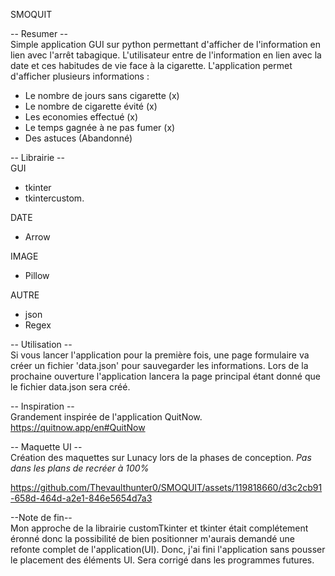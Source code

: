 SMOQUIT

-- Resumer --  
Simple application GUI sur python permettant d'afficher de l'information en lien avec l'arrêt tabagique. 
L'utilisateur entre de l'information en lien avec la date et ces habitudes de vie face à la cigarette.
L'application permet d'afficher plusieurs informations :
- Le nombre de jours sans cigarette (x)
- Le nombre de cigarette évité (x)
- Les economies effectué (x)
- Le temps gagnée à ne pas fumer (x)
- Des astuces (Abandonné)

-- Librairie --  
GUI 
- tkinter
- tkintercustom.
  
DATE
- Arrow
  
IMAGE
- Pillow
  
AUTRE
- json
- Regex

-- Utilisation --  
Si vous lancer l'application pour la première fois, une page formulaire va créer un fichier 'data.json'
pour sauvegarder les informations. Lors de la prochaine ouverture l'application lancera la page principal
étant donné que le fichier data.json sera créé.

-- Inspiration --  
Grandement inspirée de l'application QuitNow. https://quitnow.app/en#QuitNow

-- Maquette UI --  
Création des maquettes sur Lunacy lors de la phases de conception.
*Pas dans les plans de recréer à 100%*

https://github.com/Thevaulthunter0/SMOQUIT/assets/119818660/d3c2cb91-658d-464d-a2e1-846e5654d7a3

--Note de fin--  
Mon approche de la librairie customTkinter et tkinter était complétement éronné donc la possibilité de bien
positionner m'aurais demandé une refonte complet de l'application(UI). Donc, j'ai fini l'application sans pousser
le placement des éléments UI. Sera corrigé dans les programmes futures.
